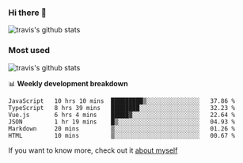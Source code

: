 ### Hi there 👋

<!--
**HondryTravis/HondryTravis** is a ✨ _special_ ✨ repository because its `README.md` (this file) appears on your GitHub profile.

Here are some ideas to get you started:

- 🔭 I’m currently working on ...
- 🌱 I’m currently learning ...
- 👯 I’m looking to collaborate on ...
- 🤔 I’m looking for help with ...
- 💬 Ask me about ...
- 📫 How to reach me: ...
- 😄 Pronouns: ...
- ⚡ Fun fact: ...
-->

![travis's github stats](https://github-readme-stats.vercel.app/api?username=HondryTravis&hide=stars)
### Most used
![travis's github stats](https://github-readme-stats.anuraghazra1.vercel.app/api/top-langs/?username=HondryTravis&layout=compact&hide_title=true)

📊 **Weekly development breakdown**

<!--START_SECTION:waka-->

```text
JavaScript   10 hrs 10 mins  █████████▒░░░░░░░░░░░░░░░   37.86 %
TypeScript   8 hrs 39 mins   ████████░░░░░░░░░░░░░░░░░   32.23 %
Vue.js       6 hrs 4 mins    █████▓░░░░░░░░░░░░░░░░░░░   22.64 %
JSON         1 hr 19 mins    █▒░░░░░░░░░░░░░░░░░░░░░░░   04.93 %
Markdown     20 mins         ▒░░░░░░░░░░░░░░░░░░░░░░░░   01.26 %
HTML         10 mins         ▒░░░░░░░░░░░░░░░░░░░░░░░░   00.67 %
```

<!--END_SECTION:waka-->

If you want to know more, check out it [about myself](https://hondrytravis.github.io/)
